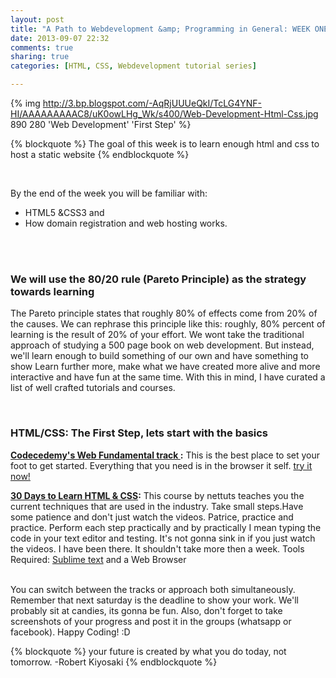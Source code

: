 ```yaml
---
layout: post
title: "A Path to Webdevelopment &amp; Programming in General: WEEK ONE"
date: 2013-09-07 22:32
comments: true
sharing: true
categories: [HTML, CSS, Webdevelopment tutorial series]

---
```


{% img http://3.bp.blogspot.com/-AqRjUUUeQkI/TcLG4YNF-HI/AAAAAAAAAC8/uK0owLHg_Wk/s400/Web-Development-Html-Css.jpg 890 280 'Web Development' 'First Step' %}

{% blockquote %}
The goal of this week is to learn enough html and css to host a static website 
{% endblockquote %}




<br>

By the end of the week you will be familiar with:

<ul>
<li>HTML5 &CSS3 and</li>
<li>How domain registration and web hosting works.</li>
</ul>

<!-- more -->
<br>
<br>
<h3>We will use the 80/20 rule (Pareto Principle) as the strategy towards learning</h3>


The Pareto principle states that roughly 80% of effects come from 20% of the causes.  We can rephrase this principle like this: roughly, 80% percent of learning is the result of 20% of your effort. We wont take the traditional approach of studying a 500 page book on web development. But instead, we'll learn enough to build something of our own and have something to show  Learn further more, make what we have created more alive and more interactive and have fun at the same time. With this in mind, I have curated a list of well crafted tutorials and courses.





<br>
<h3>HTML/CSS: The First Step, lets start with the basics</h3>
<b><a href="http://www.codecademy.com/tracks/web">Codecedemy's Web Fundamental track </a>:</b>
This is the best place to set your foot to get started. Everything that you need is in the browser it self. <a href="http://www.codecademy.com/tracks/web">try it now!</a>

<b><a href="http://freecourses.tutsplus.com/30-days-to-learn-html-and-css/">30 Days to Learn HTML & CSS</a>:</b>
This course by nettuts teaches you the current techniques that are used in the industry. 
Take small steps.Have some patience and don't just watch the videos. Patrice, practice and practice. Perform each step practically and by practically I mean typing the code in your text editor and testing. It's not gonna sink in if you just watch the videos. I have been there. It shouldn't take more then a week.
Tools Required: <a href="http://www.sublimetext.com/">Sublime text</a> and a Web Browser

<br>
You can switch between the tracks or approach both simultaneously. Remember that next saturday is the deadline to show your work. We'll probably sit at candies, its gonna be fun. Also, don't forget to take screenshots of your progress and post it in the groups (whatsapp or facebook). Happy Coding! :D 

<br>

{% blockquote  %}
your future is created by what you do today, not tomorrow. -Robert Kiyosaki
{% endblockquote %}